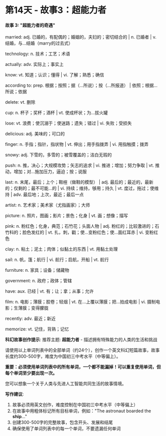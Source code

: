 # 第14天 - 故事3：超能力者

#### 故事 3: "超能力者的奇遇"

married: adj. 已婚的，有配偶的；婚姻的，夫妇的；密切结合的 | n. 已婚者 | v. 结婚，与…结婚（marry的过去式）

technology: n. 技术；工艺；术语

actually: adv. 实际上；事实上

know: vt. 知道；认识；懂得 | vi. 了解；熟悉；确信

according to: prep. 根据；按照；据（…所说）；按（…所报道） |  依照；根据…所说；依据

delete: vt. 删除

cup: n. 杯子；奖杯；酒杯 | vt. 使成杯状；为…拔火罐

lose: vt. 浪费；使沉溺于；使迷路；遗失；错过 | vi. 失败；受损失

delicious: adj. 美味的；可口的

finger: n. 手指；指针，指状物 | vt. 伸出；用手指拨弄 | vi. 用指触摸；拨弄

snowy: adj. 下雪的，多雪的；被雪覆盖的；洁白无瑕的

push: n. 推，决心；大规模攻势；矢志的追求 | vi. 推进；增加；努力争取 | vt. 推动，增加；对…施加压力，逼迫；按；说服

last: n. 末尾，最后；上个；鞋楦（做鞋的模型） | adj. 最后的；最近的，最新的；仅剩的；最不可能…的 | vi. 持续；维持，够用；持久 | vt. 度过，拖过；使维持 | adv. 最后地；上次，最近；最后一点

artist: n. 艺术家；美术家（尤指画家）；大师

picture: n. 照片，图画；影片；景色；化身 | vt. 画；想像；描写

pink: n. 粉红色；化身，典范；石竹花；头面人物 | adj. 粉红的；比较激进的；石竹科的；脸色发红的 | vt. 扎，刺，戳；使…变粉红色；使…面红耳赤 | vi. 变粉红色

clay: n.  粘土；泥土；肉体；似黏土的东西 | vt. 用黏土处理

sail: n. 帆，篷；航行 | vi. 航行；启航，开船 | vt. 航行

furniture: n. 家具；设备；储藏物

government: n. 政府；政体；管辖

have: aux. 已经 | vt. 有；让；拿；从事；允许

film: n. 电影；薄膜；胶卷；轻烟 | vt. 在…上覆以薄膜；把…拍成电影 | vi. 摄制电影；生薄膜；变得朦胧

recently: adv. 最近；新近

memorize: vt. 记住，背熟；记忆

**科幻故事创作提示**:
推荐主题: **超能力者** - 描述拥有特殊能力的人类的生活和挑战

请使用以上单词列表中的全部单词（约24个），创作一个英文科幻短篇故事，故事长度约300-500字，难度为中国初三中考水平（中等偏上）。

**重要：必须使用单词列表中的所有单词，一个都不能漏掉！可以重复使用单词，但每个单词至少要出现一次。**

您可以想象一个关于人类与先进人工智能共同生活的故事情境。

**写作建议**: 
1. 故事必须用英文创作，难度控制在中国初三中考水平（中等偏上）
2. 在故事中用粗体标记所有目标单词，例如："The astronaut boarded the **ship**..."
3. 创建300-500字的完整故事，包含开头、发展和结尾
4. 确保使用了单词列表中的每一个单词，不要遗漏任何单词
